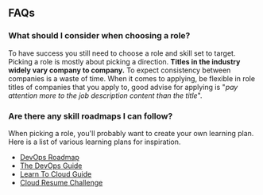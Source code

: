 
## FAQs

### What should I consider when choosing a role?

To have success you still need to choose a role and skill set to target. Picking a role is mostly about picking a direction. **Titles in the industry widely vary company to company.** To expect consistency between companies is a waste of time. When it comes to applying, be flexible in role titles of companies that you apply to, good advise for applying is "*pay attention more to the job description content than the title*".

### Are there any skill roadmaps I can follow? 

When picking a role, you'll probably want to create your own learning plan. Here is a list of various learning plans for inspiration. 

* [DevOps Roadmap](https://roadmap.sh/devops)
* [The DevOps Guide](https://thedevops.guide/#/)
* [Learn To Cloud Guide](https://learntocloud.guide/)
* [Cloud Resume Challenge](https://cloudresumechallenge.dev/)
